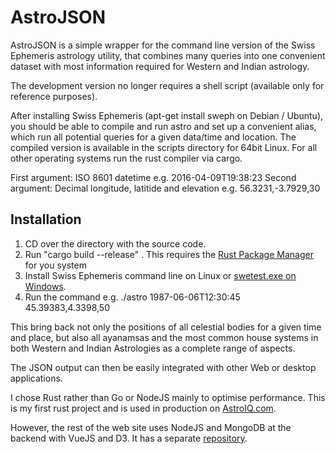 # AstroJSON

AstroJSON is a simple wrapper for the command line version of the Swiss Ephemeris astrology utility, that combines many queries into one convenient dataset with most information required for Western and Indian astrology.

The development version no longer requires a shell script (available only for reference purposes). 

After installing Swiss Ephemeris (apt-get install sweph on Debian / Ubuntu), you should be able to compile and run astro and set up a convenient alias, which run all potential queries for a given data/time and location. The compiled version is available in the scripts directory for 64bit Linux. For all other operating systems run the rust compiler via cargo.

First argument: ISO 8601 datetime e.g. 2016-04-09T19:38:23
Second argument: Decimal longitude, latitide and elevation e.g. 56.3231,-3.7929,30

## Installation

1. CD over the directory with the source code.
2. Run "cargo build --release" . This requires the [Rust Package Manager](https://github.com/rust-lang/cargo/) for you system
3. Install Swiss Ephemeris command line on Linux or [swetest.exe on Windows](https://www.astro.com/swisseph/sweph_e.htm).
4. Run the command e.g. ./astro 1987-06-06T12:30:45 45.39383,4.3398,50

This bring back not only the positions of all celestial bodies for a given time and place, but also all ayanamsas and the most common house systems in both Western and Indian Astrologies as a complete range of aspects.

The JSON output can then be easily integrated with other Web or desktop applications.

I chose Rust rather than Go or NodeJS mainly to optimise performance. This is my first rust project and is used in production on [AstroIQ.com](http://www.astroiq.com).

However, the rest of the web site uses NodeJS and MongoDB at the backend with VueJS and D3. It has a separate [repository](https://github.com/neilg63/astroiq).
